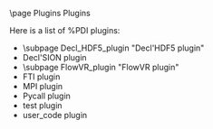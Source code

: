 \page Plugins Plugins

Here is a list of %PDI plugins:
* \subpage Decl_HDF5_plugin "Decl'HDF5 plugin"
* Decl'SION plugin
* \subpage FlowVR_plugin "FlowVR plugin"
* FTI plugin
* MPI plugin
* Pycall plugin
* test plugin
* user_code plugin
